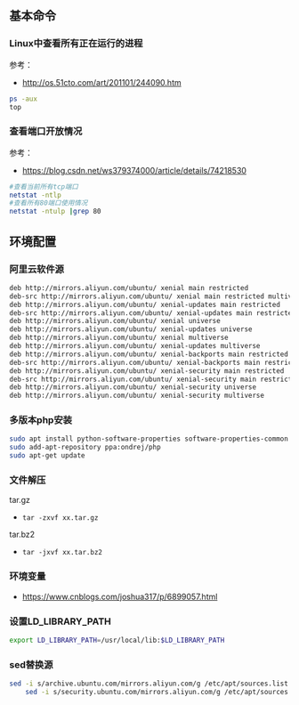 ## 基本命令

### Linux中查看所有正在运行的进程
参考：
- http://os.51cto.com/art/201101/244090.htm

```bash
ps -aux
top
```

### 查看端口开放情况
参考：
- https://blog.csdn.net/ws379374000/article/details/74218530
  
```bash
#查看当前所有tcp端口
netstat -ntlp   
#查看所有80端口使用情况
netstat -ntulp |grep 80   
```

## 环境配置

### 阿里云软件源
```bash
deb http://mirrors.aliyun.com/ubuntu/ xenial main restricted
deb-src http://mirrors.aliyun.com/ubuntu/ xenial main restricted multiverse universe #Added by software-properties
deb http://mirrors.aliyun.com/ubuntu/ xenial-updates main restricted
deb-src http://mirrors.aliyun.com/ubuntu/ xenial-updates main restricted multiverse universe #Added by software-properties
deb http://mirrors.aliyun.com/ubuntu/ xenial universe
deb http://mirrors.aliyun.com/ubuntu/ xenial-updates universe
deb http://mirrors.aliyun.com/ubuntu/ xenial multiverse
deb http://mirrors.aliyun.com/ubuntu/ xenial-updates multiverse
deb http://mirrors.aliyun.com/ubuntu/ xenial-backports main restricted universe multiverse
deb-src http://mirrors.aliyun.com/ubuntu/ xenial-backports main restricted universe multiverse #Added by software-properties
deb http://mirrors.aliyun.com/ubuntu/ xenial-security main restricted
deb-src http://mirrors.aliyun.com/ubuntu/ xenial-security main restricted multiverse universe #Added by software-properties
deb http://mirrors.aliyun.com/ubuntu/ xenial-security universe
deb http://mirrors.aliyun.com/ubuntu/ xenial-security multiverse
```

### 多版本php安装
```bash
sudo apt install python-software-properties software-properties-common
sudo add-apt-repository ppa:ondrej/php
sudo apt-get update
```

### 文件解压

tar.gz
- `tar -zxvf xx.tar.gz`

tar.bz2
- `tar -jxvf xx.tar.bz2`


### 环境变量
- https://www.cnblogs.com/joshua317/p/6899057.html

### 设置LD_LIBRARY_PATH
```bash
export LD_LIBRARY_PATH=/usr/local/lib:$LD_LIBRARY_PATH
```

### sed替换源
```bash
sed -i s/archive.ubuntu.com/mirrors.aliyun.com/g /etc/apt/sources.list &&\
    sed -i s/security.ubuntu.com/mirrors.aliyun.com/g /etc/apt/sources.list
```